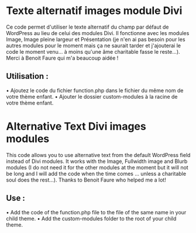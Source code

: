 # Texte alternatif images module Divi
Ce code permet d'utiliser le texte alternatif du champ par défaut de WordPress au lieu de celui des modules Divi.
Il fonctionne avec les modules Image, Image pleine largeur et Présentation (je n'en ai pas besoin pour les autres modules pour le moment mais ça ne saurait tarder et j'ajouterai le code le moment venu… à moins qu'une âme charitable fasse le reste…).
Merci à Benoit Faure qui m'a beaucoup aidée !

## Utilisation :

• Ajoutez le code du fichier function.php dans le fichier du même nom de votre thème enfant.
• Ajouter le dossier custom-modules à la racine de votre thème enfant.

# Alternative Text Divi images modules
This code allows you to use alternative text from the default WordPress field instead of Divi modules.
It works with the Image, Fullwidth image and Blurb modules (I do not need it for the other modules at the moment but it will not be long and I will add the code when the time comes ... unless a charitable soul does the rest…).
Thanks to Benoit Faure who helped me a lot!

## Use :

• Add the code of the function.php file to the file of the same name in your child theme.
• Add the custom-modules folder to the root of your child theme.
